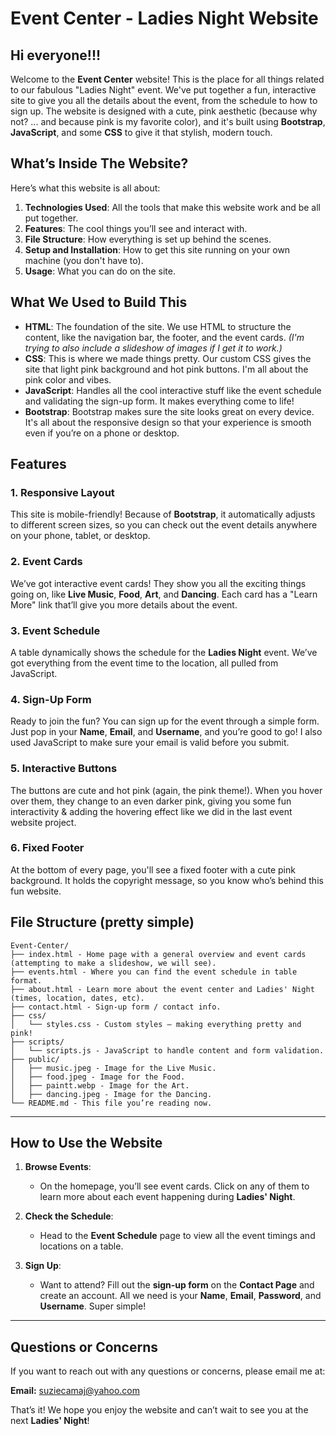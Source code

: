 # Event Center - Ladies Night Website

## Hi everyone!!!

Welcome to the **Event Center** website! This is the place for all things related to our fabulous "Ladies Night" event. We've put together a fun, interactive site to give you all the details about the event, from the schedule to how to sign up. The website is designed with a cute, pink aesthetic (because why not? ... and because pink is my favorite color), and it's built using **Bootstrap**, **JavaScript**, and some **CSS** to give it that stylish, modern touch.




## What’s Inside The Website?


Here’s what this website is all about:

1. **Technologies Used**: All the tools that make this website work and be all put together.
2. **Features**: The cool things you’ll see and interact with.
3. **File Structure**: How everything is set up behind the scenes.
4. **Setup and Installation**: How to get this site running on your own machine (you don't have to).
5. **Usage**: What you can do on the site.



## What We Used to Build This


- **HTML**: The foundation of the site. We use HTML to structure the content, like the navigation bar, the footer, and the event cards. *(I'm trying to also include a slideshow of images if I get it to work.)*
- **CSS**: This is where we made things pretty. Our custom CSS gives the site that light pink background and hot pink buttons. I'm all about the pink color and vibes.
- **JavaScript**: Handles all the cool interactive stuff like the event schedule and validating the sign-up form. It makes everything come to life!
- **Bootstrap**: Bootstrap makes sure the site looks great on every device. It's all about the responsive design so that your experience is smooth even if you’re on a phone or desktop.



## Features

### 1. Responsive Layout
This site is mobile-friendly! Because of **Bootstrap**, it automatically adjusts to different screen sizes, so you can check out the event details anywhere on your phone, tablet, or desktop.

### 2. Event Cards
We’ve got interactive event cards! They show you all the exciting things going on, like **Live Music**, **Food**, **Art**, and **Dancing**. Each card has a "Learn More" link that’ll give you more details about the event.

### 3. Event Schedule
A table dynamically shows the schedule for the **Ladies Night** event. We’ve got everything from the event time to the location, all pulled from JavaScript.

### 4. Sign-Up Form
Ready to join the fun? You can sign up for the event through a simple form. Just pop in your **Name**, **Email**, and **Username**, and you’re good to go! I also used JavaScript to make sure your email is valid before you submit.

### 5. Interactive Buttons
The buttons are cute and hot pink (again, the pink theme!). When you hover over them, they change to an even darker pink, giving you some fun interactivity & adding the hovering effect like we did in the last event website project.

### 6. Fixed Footer
At the bottom of every page, you'll see a fixed footer with a cute pink background. It holds the copyright message, so you know who’s behind this fun website.



## File Structure (pretty simple)

```
Event-Center/
├── index.html - Home page with a general overview and event cards (attempting to make a slideshow, we will see).
├── events.html - Where you can find the event schedule in table format.
├── about.html - Learn more about the event center and Ladies' Night (times, location, dates, etc).
├── contact.html - Sign-up form / contact info.
├── css/
│   └── styles.css - Custom styles – making everything pretty and pink!
├── scripts/
│   └── scripts.js - JavaScript to handle content and form validation.
├── public/
│   ├── music.jpeg - Image for the Live Music.
│   ├── food.jpeg - Image for the Food.  
│   ├── paintt.webp - Image for the Art.
│   ├── dancing.jpeg - Image for the Dancing.
└── README.md - This file you’re reading now.
```

---

## How to Use the Website

1. **Browse Events**:
   - On the homepage, you’ll see event cards. Click on any of them to learn more about each event happening during **Ladies' Night**.

2. **Check the Schedule**:
   - Head to the **Event Schedule** page to view all the event timings and locations on a table.

3. **Sign Up**:
   - Want to attend? Fill out the **sign-up form** on the **Contact Page** and create an account. All we need is your **Name**, **Email**, **Password**, and **Username**. Super simple!

---

## Questions or Concerns

If you want to reach out with any questions or concerns, please email me at:

**Email:** suziecamaj@yahoo.com

That’s it! We hope you enjoy the website and can’t wait to see you at the next **Ladies' Night**!
